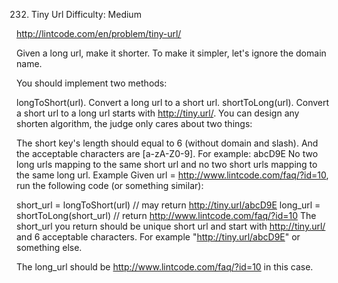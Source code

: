 232. Tiny Url
Difficulty: Medium

http://lintcode.com/en/problem/tiny-url/

Given a long url, make it shorter. To make it simpler, let's ignore the domain name.

You should implement two methods:

longToShort(url). Convert a long url to a short url.
shortToLong(url). Convert a short url to a long url starts with http://tiny.url/.
You can design any shorten algorithm, the judge only cares about two things:

The short key's length should equal to 6 (without domain and slash). And the acceptable characters are [a-zA-Z0-9]. For example: abcD9E
No two long urls mapping to the same short url and no two short urls mapping to the same long url.
Example
Given url = http://www.lintcode.com/faq/?id=10, run the following code (or something similar):

short_url = longToShort(url) // may return http://tiny.url/abcD9E
long_url = shortToLong(short_url) // return http://www.lintcode.com/faq/?id=10
The short_url you return should be unique short url and start with http://tiny.url/ and 6 acceptable characters. For example "http://tiny.url/abcD9E" or something else.

The long_url should be http://www.lintcode.com/faq/?id=10 in this case.
